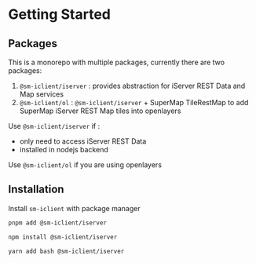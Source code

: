 # Getting Started

## Packages

This is a monorepo with multiple packages, currently there are two packages:
1. `@sm-iclient/iserver` : provides abstraction for iServer REST Data and Map services
2. `@sm-iclient/ol` : `@sm-iclient/iserver` + SuperMap TileRestMap to add SuperMap iServer REST Map tiles into openlayers



Use `@sm-iclient/iserver` if :
- only need to access iServer REST Data
- installed in nodejs backend


Use `@sm-iclient/ol` if you are using openlayers

## Installation

Install `sm-iclient` with package manager

```bash
pnpm add @sm-iclient/iserver

npm install @sm-iclient/iserver

yarn add bash @sm-iclient/iserver
```



